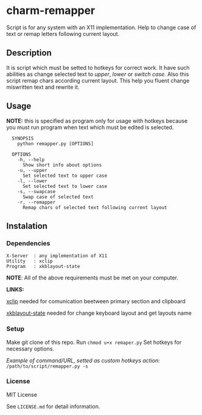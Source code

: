 # charm-remapper
Script is for any system with an X11 implementation.
Help to change case of text or remap letters following current layout.

## Description
It is script which must be setted to hotkeys for correct work. 
It have such abilities as change selected text to *upper*, *lower* or *switch case*. Also this script remap chars according current layout. This help you fluent change miswritten text and rewrite it.

## Usage

**NOTE:** this is specified as program only for usage with hotkeys because you must run program when text which must be edited is selected. 

```
  SYNOPSIS
    python remapper.py [OPTIONS]
    
  OPTIONS
    -h, --help
      Show short info about options
    -u, --upper
      Set selected text to upper case
    -l, --lower
      Set selected text to lower case
    -s, --swapcase
      Swap case of selected text
    -r, --remapper
      Remap chars of selected text following current layout
```

## Instalation

### Dependencies
```
X-Server  : any implementation of X11
Utility   : xclip
Program   : xkblayout-state
```
**NOTE**: All of the above requirements must be met on your computer.

**LINKS:**

[xclip](https://github.com/astrand/xclip) needed for comunication beetween primary section and clipboard

[xkblayout-state](https://github.com/nonpop/xkblayout-state) needed for change keyboard layout and get layouts name


### Setup
Make git clone of this repo. 
Run ```chmod u+x remaper.py```
Set hotkeys for necessary options.

*Example of command/URL, setted as custom hotkeys action:*
```/path/to/script/remapper.py -s```

### License
MIT License

See ```LICENSE.md``` for detail information.
